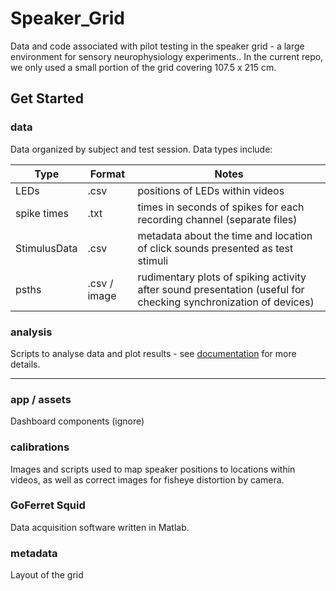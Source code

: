 # Speaker_Grid

Data and code associated with pilot testing in the speaker grid - a large environment for sensory neurophysiology experiments.. In the current repo, we only used a small portion of the grid covering 107.5 x 215 cm.

## Get Started

### **data**
Data organized by subject and test session. Data types include:
 
| Type         | Format | Notes                                 | 
| ------------ | ------ | ------------------------------------- |
| LEDs | .csv | positions of LEDs within videos |
| spike times | .txt | times in seconds of spikes for each recording channel (separate files) |
| StimulusData | .csv |  metadata about the time and location of click sounds presented as test stimuli |
| psths | .csv / image | rudimentary plots of spiking activity after sound presentation (useful for checking synchronization of devices) |


### analysis

Scripts to analyse data and plot results - see [documentation](./Analysis/README.md) for more details.

---

### app / assets
Dashboard components (ignore)

### **calibrations**
Images and scripts used to map speaker positions to locations within videos, as well as correct images for fisheye distortion by camera.


### **GoFerret Squid**
Data acquisition software written in Matlab.

### **metadata**
Layout of the grid

